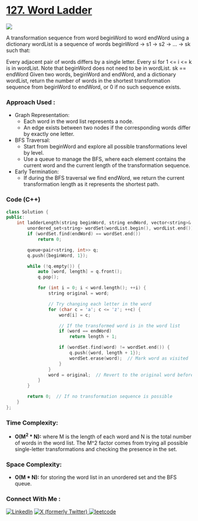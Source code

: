 # [127. Word Ladder](https://leetcode.com/problems/word-ladder/description/)

![](https://badgen.net/badge/Level/Hard/red)

A transformation sequence from word beginWord to word endWord using a dictionary wordList is a sequence of words beginWord -> s1 -> s2 -> ... -> sk such that:

Every adjacent pair of words differs by a single letter.
Every si for 1 <= i <= k is in wordList. Note that beginWord does not need to be in wordList.
sk == endWord
Given two words, beginWord and endWord, and a dictionary wordList, return the number of words in the shortest transformation sequence from beginWord to endWord, or 0 if no such sequence exists.

### Approach Used :

-   Graph Representation:
    -   Each word in the word list represents a node.
    -   An edge exists between two nodes if the corresponding words differ by exactly one letter.
-   BFS Traversal:
    -   Start from beginWord and explore all possible transformations level by level.
    -   Use a queue to manage the BFS, where each element contains the current word and the current length of the transformation sequence.
-   Early Termination:
    -   If during the BFS traversal we find endWord, we return the current transformation length as it represents the shortest path.

### Code (C++)

```cpp
class Solution {
public:
    int ladderLength(string beginWord, string endWord, vector<string>& wordList) {
        unordered_set<string> wordSet(wordList.begin(), wordList.end());
        if (wordSet.find(endWord) == wordSet.end())
            return 0;

        queue<pair<string, int>> q;
        q.push({beginWord, 1});

        while (!q.empty()) {
            auto [word, length] = q.front();
            q.pop();

            for (int i = 0; i < word.length(); ++i) {
                string original = word;

                // Try changing each letter in the word
                for (char c = 'a'; c <= 'z'; ++c) {
                    word[i] = c;

                    // If the transformed word is in the word list
                    if (word == endWord)
                        return length + 1;

                    if (wordSet.find(word) != wordSet.end()) {
                        q.push({word, length + 1});
                        wordSet.erase(word);  // Mark word as visited
                    }
                }
                word = original;  // Revert to the original word before the next iteration
            }
        }

        return 0;  // If no transformation sequence is possible
    }
};

```

### Time Complexity:
- **O(M<sup>2</sup> * N):** where M is the length of each word and N is the total number of words in the word list. The M^2 factor comes from trying all possible single-letter transformations and checking the presence in the set.

### Space Complexity:
- **O(M * N):** for storing the word list in an unordered set and the BFS queue.


### Connect With Me : 

<a href="https://www.linkedin.com/in/shivam-ray-b4306524a/" target="_blank"><img src="https://img.shields.io/badge/LinkedIn-0077B5?style=for-the-badge&logo=linkedin&logoColor=white" alt="LinkedIn"></a>
<a href="https://x.com/rai_shivam11/" target="_blank"><img src="https://img.shields.io/badge/Twitter-1DA1F2?style=for-the-badge&logo=twitter&logoColor=white" alt="X (formerly Twitter)">
</a>
<a href="https://leetcode.com/u/shrunited0702/" target="_blank"><img src="https://img.shields.io/badge/LeetCode-000000?style=for-the-badge&logo=LeetCode&logoColor=#d16c06" alt="leetcode">
</a>